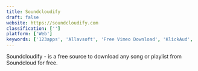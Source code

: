 ```yaml
---
title: Soundcloudify
draft: false 
website: https://soundcloudify.com
classification: ['']
platform: ['Web']
keywords: ['123apps', 'Allavsoft', 'Free Vimeo Download', 'KlickAud', 'MP3 Grabber', 'Online video converter', 'SoundCloud MP3', 'SoundCloud to MP3', 'SoundCloud-Mp3.io', 'Soundcloud into Mp3', 'TubeOffline']
---
```

Soundcloudify - is a free source to download any song or playlist from Soundcloud for free.